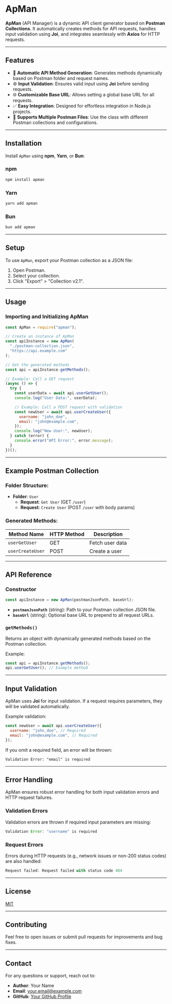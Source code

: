 # ApMan

**ApMan** (API Manager) is a dynamic API client generator based on **Postman Collections**. It automatically creates methods for API requests, handles input validation using **Joi**, and integrates seamlessly with **Axios** for HTTP requests.

---

## Features

- 🚀 **Automatic API Method Generation**: Generates methods dynamically based on Postman folder and request names.
- ⚙️ **Input Validation**: Ensures valid input using **Joi** before sending requests.
- 🌐 **Customizable Base URL**: Allows setting a global base URL for all requests.
- ✅ **Easy Integration**: Designed for effortless integration in Node.js projects.
- 🔄 **Supports Multiple Postman Files**: Use the class with different Postman collections and configurations.

---

## Installation

Install `ApMan` using **npm**, **Yarn**, or **Bun**:

### npm

```bash
npm install apman
```

### Yarn

```bash
yarn add apman
```

### Bun

```bash
bun add apman
```

---

## Setup

To use `ApMan`, export your Postman collection as a JSON file:

1. Open Postman.
2. Select your collection.
3. Click "Export" > "Collection v2.1".

---

## Usage

### Importing and Initializing ApMan

```javascript
const ApMan = require("apman");

// Create an instance of ApMan
const apiInstance = new ApMan(
  "./postman-collection.json",
  "https://api.example.com"
);

// Get the generated methods
const api = apiInstance.getMethods();

// Example: Call a GET request
(async () => {
  try {
    const userData = await api.userGetUser();
    console.log("User Data:", userData);

    // Example: Call a POST request with validation
    const newUser = await api.userCreateUser({
      username: "john_doe",
      email: "john@example.com",
    });
    console.log("New User:", newUser);
  } catch (error) {
    console.error("API Error:", error.message);
  }
})();
```

---

## Example Postman Collection

### Folder Structure:

- **Folder**: `User`
  - **Request**: `Get User` (GET `/user`)
  - **Request**: `Create User` (POST `/user` with body params)

### Generated Methods:

| Method Name      | HTTP Method | Description     |
| ---------------- | ----------- | --------------- |
| `userGetUser`    | GET         | Fetch user data |
| `userCreateUser` | POST        | Create a user   |

---

## API Reference

### Constructor

```javascript
const apiInstance = new ApMan(postmanJsonPath, baseUrl);
```

- **`postmanJsonPath`** (string): Path to your Postman collection JSON file.
- **`baseUrl`** (string): Optional base URL to prepend to all request URLs.

### `getMethods()`

Returns an object with dynamically generated methods based on the Postman collection.

Example:

```javascript
const api = apiInstance.getMethods();
api.userGetUser(); // Example method
```

---

## Input Validation

ApMan uses **Joi** for input validation. If a request requires parameters, they will be validated automatically.

Example validation:

```javascript
const newUser = await api.userCreateUser({
  username: "john_doe", // Required
  email: "john@example.com", // Required
});
```

If you omit a required field, an error will be thrown:

```
Validation Error: "email" is required
```

---

## Error Handling

ApMan ensures robust error handling for both input validation errors and HTTP request failures.

### Validation Errors

Validation errors are thrown if required input parameters are missing:

```javascript
Validation Error: "username" is required
```

### Request Errors

Errors during HTTP requests (e.g., network issues or non-200 status codes) are also handled:

```javascript
Request failed: Request failed with status code 404
```

---

## License

[MIT](LICENSE)

---

## Contributing

Feel free to open issues or submit pull requests for improvements and bug fixes.

---

## Contact

For any questions or support, reach out to:

- **Author**: Your Name
- **Email**: your.email@example.com
- **GitHub**: [Your GitHub Profile](https://github.com/yourusername)

